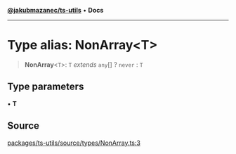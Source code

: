 [**@jakubmazanec/ts-utils**](../README.md) • **Docs**

---

# Type alias: NonArray\<T\>

> **NonArray**\<`T`\>: `T` _extends_ `any`[] ? `never` : `T`

## Type parameters

• **T**

## Source

[packages/ts-utils/source/types/NonArray.ts:3](https://github.com/jakubmazanec/js-tools/blob/51bfc5b913a7a7ef21d8d702a0d87d72983e112a/packages/ts-utils/source/types/NonArray.ts#L3)
